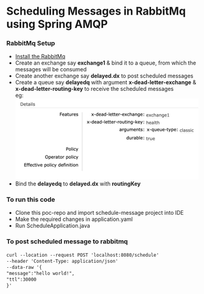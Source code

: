 # Scheduling Messages in RabbitMq using Spring AMQP

### RabbitMq Setup
* [Install the RabbitMq](https://www.rabbitmq.com/download.html)
* Create an exchange say **exchange1** & bind it to a queue, from which the messages will be consumed
* Create another exchange say **delayed.dx** to post scheduled messages
* Create a queue say **delayedq** with argument **x-dead-letter-exchange** & **x-dead-letter-routing-key** to receive the scheduled messages <br />
   eg:
  ![img.png](img.png)
* Bind the **delayedq** to **delayed.dx** with **routingKey**


### To run this code
* Clone this poc-repo and import schedule-message project into IDE
* Make the required changes in application.yaml
* Run ScheduleApplication.java

### To post scheduled message to rabbitmq
```
curl --location --request POST 'localhost:8080/schedule' 
--header 'Content-Type: application/json' 
--data-raw '{
"message":"hello world!",
"ttl":30000
}'
```